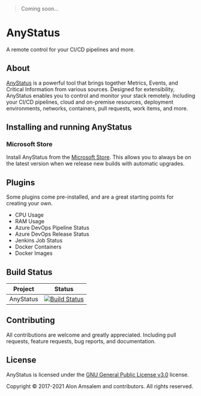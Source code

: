 > Coming soon...

# AnyStatus

A remote control for your CI/CD pipelines and more.

## About

[AnyStatus](https://www.anystat.us) is a powerful tool that brings together Metrics, Events, and Critical Information from various sources. Designed for extensibility, AnyStatus enables you to control and monitor your stack remotely. Including your CI/CD pipelines, cloud and on-premise resources, deployment environments, networks, containers, pull requests, work items, and more.

## Installing and running AnyStatus

### Microsoft Store

Install AnyStatus from the [Microsoft Store](https://www.microsoft.com/en-us/p/anystatus/9p044vpk62sb). This allows you to always be on the latest version when we release new builds with automatic upgrades.

## Plugins

Some plugins come pre-installed, and are a great starting points for creating your own.

- CPU Usage
- RAM Usage
- Azure DevOps Pipeline Status
- Azure DevOps Release Status
- Jenkins Job Status
- Docker Containers
- Docker Images

## Build Status

|Project|Status|
|-------|------|
|AnyStatus|[![Build Status](https://dev.azure.com/anystatus/AnyStatus/_apis/build/status/AnyStatus?branchName=master)](https://dev.azure.com/anystatus/AnyStatus/_build/latest?definitionId=1&branchName=master)|

## Contributing

All contributions are welcome and greatly appreciated. Including pull requests, feature requests, bug reports, and documentation.

## License

AnyStatus is licensed under the [GNU General Public License v3.0](LICENSE) license.

Copyright © 2017-2021 Alon Amsalem and contributors. All rights reserved.
